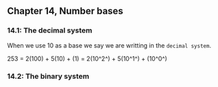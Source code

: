 ## Chapter 14, Number bases

### 14.1: The decimal system

When we use 10 as a base we say we are writting in the `decimal system`.

253 = 2(100) + 5(10) + (1)
    = 2(10^2^) + 5(10^1^) + (10^0^)

### 14.2: The binary system
